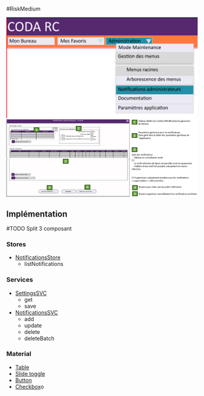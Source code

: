 #RiskMedium

![Pasted image 20230125095559](../medias/Pasted%20image%2020230125095559.png)
![Pasted image 20230125095048](../medias/Pasted%20image%2020230125095048.png)

## Implémentation

#TODO
Split 3 composant

### Stores
- [NotificationsStore](../Store/NotificationsStore.md)
	- listNotifications

### Services
- [SettingsSVC](../Services/SettingsSVC.md)
	- get
	- save
- [NotificationsSVC](../Services/NotificationsSVC.md)
	- add
	- update
	- delete
	- deleteBatch

### Material
- [Table](https://material.angular.io/components/table)
- [Slide toggle](https://material.angular.io/components/slide-toggle)
- [Button](https://material.angular.io/components/button)
- [Checkbox](https://material.angular.io/components/checkbox)o
